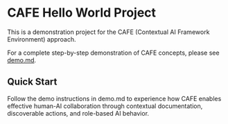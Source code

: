 # CAFE Hello World Project

This is a demonstration project for the CAFE (Contextual AI Framework Environment) approach.

For a complete step-by-step demonstration of CAFE concepts, please see [demo.md](demo.md).

## Quick Start

Follow the demo instructions in demo.md to experience how CAFE enables effective human-AI collaboration through contextual documentation, discoverable actions, and role-based AI behavior.